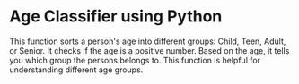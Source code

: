 # Age Classifier using Python
This function sorts a person's age into different groups: Child, Teen, Adult, or Senior. It checks if the age is a positive number. Based on the age, it tells you which group the persons belongs to. This function is helpful for understanding different age groups.
